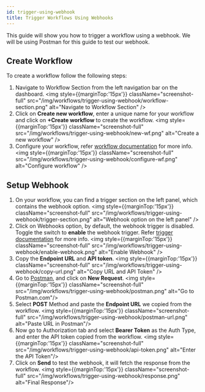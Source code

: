 ```yaml
---
id: trigger-using-webhook
title: Trigger Workflows Using Webhooks
---
```


This guide will show you how to trigger a workflow using a webhook. We will be using Postman for this guide to test our webhook.

<div style={{paddingTop:'24px'}}>

## Create Workflow

To create a workflow follow the following steps:

1. Navigate to Workflow Section from the left navigation bar on the dashboard.
    <img style={{marginTop:'15px'}} className="screenshot-full" src="/img/workflows/trigger-using-webhook/workflow-section.png" alt="Navigate to Workflow Section" />
2. Click on **Create new workflow**, enter a unique name for your workflow and click on **+Create workflow** to create the workflow.
    <img style={{marginTop:'15px'}} className="screenshot-full" src="/img/workflows/trigger-using-webhook/new-wf.png" alt="Create a new workflow" />
3. Configure your workflow, refer [workflow documentation](/docs/workflows/overview) for more info.
    <img style={{marginTop:'15px'}} className="screenshot-full" src="/img/workflows/trigger-using-webhook/configure-wf.png" alt="Configure workflow" />

</div>

<div style={{paddingTop:'24px'}}>

## Setup Webhook

1. On your workflow, you can find a trigger section on the left panel, which contains the webhook option.
    <img style={{marginTop:'15px'}} className="screenshot-full" src="/img/workflows/trigger-using-webhook/trigger-section.png" alt="Webhook option on the left panel" />
2. Click on Webhooks option, by default, the webhook trigger is disabled. Toggle the switch to **enable** the webhook trigger. Refer [trigger documentation](/docs/workflows/workflow-triggers#webhooks) for more info.
    <img style={{marginTop:'15px'}} className="screenshot-full" src="/img/workflows/trigger-using-webhook/enable-webhook.png" alt="Enable Webhook" />
3. Copy the **Endpoint URL** and **API token**.
    <img style={{marginTop:'15px'}} className="screenshot-full" src="/img/workflows/trigger-using-webhook/copy-url.png" alt="Copy URL and API Token" />
4. Go to [Postman](https://www.postman.com/), and click on **New Request**.
    <img style={{marginTop:'15px'}} className="screenshot-full" src="/img/workflows/trigger-using-webhook/postman.png" alt="Go to Postman.com"/>
5. Select **POST** Method and paste the **Endpoint URL** we copied from the workflow.
    <img style={{marginTop:'15px'}} className="screenshot-full" src="/img/workflows/trigger-using-webhook/postman-url.png" alt="Paste URL in Postman"/>
6. Now go to Authorization tab and select **Bearer Token** as the Auth Type, and enter the API token copied from the workflow.
    <img style={{marginTop:'15px'}} className="screenshot-full" src="/img/workflows/trigger-using-webhook/api-token.png" alt="Enter the API Token"/>
7. Click on **Send** to test the webhook, it will fetch the response from the workflow.
    <img style={{marginTop:'15px'}} className="screenshot-full" src="/img/workflows/trigger-using-webhook/response.png" alt="Final Response"/>

</div>
